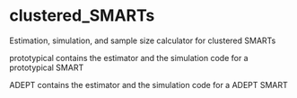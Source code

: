 # clustered_SMARTs
Estimation, simulation, and sample size calculator for clustered SMARTs

prototypical contains the estimator and the simulation code for a prototypical SMART

ADEPT contains the estimator and the simulation code for a ADEPT SMART
